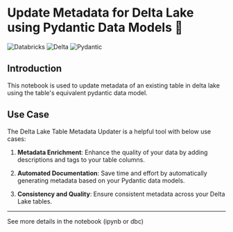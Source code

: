 # Update Metadata for Delta Lake using Pydantic Data Models 📑
<p align="left">
    <img alt="Databricks" src="https://img.shields.io/badge/Databricks-FF3621.svg?style=for-the-badge&logo=Databricks&logoColor=white" />
    <img alt="Delta" src="https://img.shields.io/badge/Delta-003366.svg?style=for-the-badge&logo=Delta&logoColor=white" />
    <img alt="Pydantic" src="https://img.shields.io/badge/Pydantic-E92063.svg?style=for-the-badge&logo=Pydantic&logoColor=white" />
</p>

## Introduction

This notebook is used to update metadata of an existing table in delta lake using the table's equivalent pydantic data model. 

## Use Case

The Delta Lake Table Metadata Updater is a helpful tool with below use cases:

1. **Metadata Enrichment**: Enhance the quality of your data by adding descriptions and tags to your table columns.

2. **Automated Documentation**: Save time and effort by automatically generating metadata based on your Pydantic data models.

3. **Consistency and Quality**: Ensure consistent metadata across your Delta Lake tables.

---
See more details in the notebook (ipynb or dbc)
